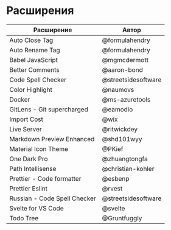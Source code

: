 # Расширения

| Расширение                   | Автор               |
| ---------------------------- | ------------------- |
| Auto Close Tag               | @formulahendry      |
| Auto Rename Tag              | @formulahendry      |
| Babel JavaScript             | @mgmcdermott        |
| Better Comments              | @aaron-bond         |
| Code Spell Checker           | @streetsidesoftware |
| Color Highlight              | @naumovs            |
| Docker                       | @ms-azuretools      |
| GitLens - Git supercharged   | @eamodio            |
| Import Cost                  | @wix                |
| Live Server                  | @ritwickdey         |
| Markdown Preview Enhanced    | @shd101wyy          |
| Material Icon Theme | @PKief |
| One Dark Pro | @zhuangtongfa |
| Path Intellisense            | @christian-kohler   |
| Prettier - Code formatter    | @esbenp             |
| Prettier Eslint              | @rvest              |
| Russian - Code Spell Checker | @streetsidesoftware |
| Svelte for VS Code           | @svelte             |
| Todo Tree                    | @Gruntfuggly        |
